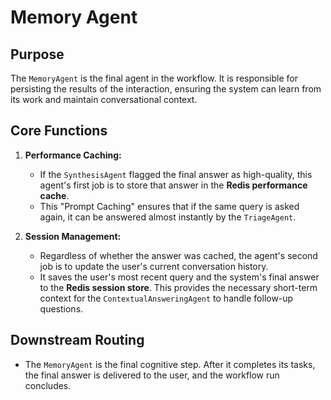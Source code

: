 # Memory Agent

## Purpose

The `MemoryAgent` is the final agent in the workflow. It is responsible for persisting the results of the interaction, ensuring the system can learn from its work and maintain conversational context.

## Core Functions

1.  **Performance Caching:**
    *   If the `SynthesisAgent` flagged the final answer as high-quality, this agent's first job is to store that answer in the **Redis performance cache**.
    *   This "Prompt Caching" ensures that if the same query is asked again, it can be answered almost instantly by the `TriageAgent`.

2.  **Session Management:**
    *   Regardless of whether the answer was cached, the agent's second job is to update the user's current conversation history.
    *   It saves the user's most recent query and the system's final answer to the **Redis session store**. This provides the necessary short-term context for the `ContextualAnsweringAgent` to handle follow-up questions.

## Downstream Routing

*   The `MemoryAgent` is the final cognitive step. After it completes its tasks, the final answer is delivered to the user, and the workflow run concludes. 